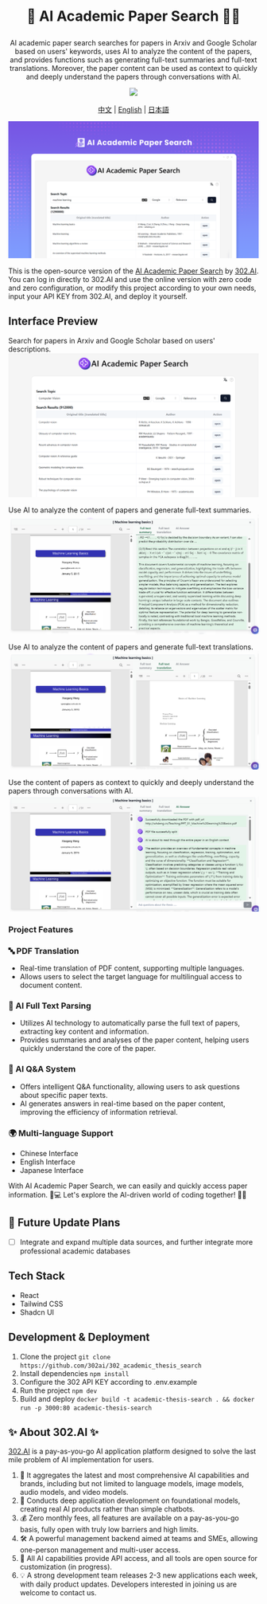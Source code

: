 # <p align="center"> 📃 AI Academic Paper Search 🚀✨</p>

<p align="center">AI academic paper search searches for papers in Arxiv and Google Scholar based on users' keywords, uses AI to analyze the content of the papers, and provides functions such as generating full-text summaries and full-text translations. Moreover, the paper content can be used as context to quickly and deeply understand the papers through conversations with AI.</p>

<p align="center"><a href="https://302.ai/tools/word/" target="blank"><img src="https://file.302ai.cn/gpt/imgs/github/302_badge.png" /></a></p >

<p align="center"><a href="README zh.md">中文</a> | <a href="README.md">English</a> | <a href="README_ja.md">日本語</a></p>

![Interface Preview](docs/AI学术论文搜索en.png)  

This is the open-source version of the [AI Academic Paper Search](https://302.ai/tools/academic/) by [302.AI](https://302.ai). You can log in directly to 302.AI and use the online version with zero code and zero configuration, or modify this project according to your own needs, input your API KEY from 302.AI, and deploy it yourself.


## Interface Preview
Search for papers in Arxiv and Google Scholar based on users' descriptions.
![Interface Preview](docs/学术英1.png)    

Use AI to analyze the content of papers and generate full-text summaries.
![Interface Preview](docs/学术英2.png)    

Use AI to analyze the content of papers and generate full-text translations.
![Interface Preview](docs/学术英3.png)     

Use the content of papers as context to quickly and deeply understand the papers through conversations with AI.
![Interface Preview](docs/学术英4.png)

### Project Features

### 🔤 PDF Translation
   - Real-time translation of PDF content, supporting multiple languages.
   - Allows users to select the target language for multilingual access to document content.

### 🤖 AI Full Text Parsing
   - Utilizes AI technology to automatically parse the full text of papers, extracting key content and information.
   - Provides summaries and analyses of the paper content, helping users quickly understand the core of the paper.

### 🧠 AI Q&A System
   - Offers intelligent Q&A functionality, allowing users to ask questions about specific paper texts.
   - AI generates answers in real-time based on the paper content, improving the efficiency of information retrieval.

### 🌍 Multi-language Support
- Chinese Interface
- English Interface
- Japanese Interface


With AI Academic Paper Search, we can easily and quickly access paper information. 🎉💻 Let's explore the AI-driven world of coding together! 🌟🚀

## 🚩 Future Update Plans 
- [ ] Integrate and expand multiple data sources, and further integrate more professional academic databases

## Tech Stack
- React
- Tailwind CSS
- Shadcn UI

## Development & Deployment
1. Clone the project `git clone https://github.com/302ai/302_academic_thesis_search`
2. Install dependencies `npm install`
3. Configure the 302 API KEY according to .env.example
4. Run the project `npm dev`
5. Build and deploy `docker build -t academic-thesis-search . && docker run -p 3000:80 academic-thesis-search`


## ✨ About 302.AI ✨

[302.AI](https://302.ai) is a pay-as-you-go AI application platform designed to solve the last mile problem of AI implementation for users.
1. 🧠 It aggregates the latest and most comprehensive AI capabilities and brands, including but not limited to language models, image models, audio models, and video models.
2. 🚀 Conducts deep application development on foundational models, creating real AI products rather than simple chatbots.
3. 💰 Zero monthly fees, all features are available on a pay-as-you-go basis, fully open with truly low barriers and high limits.
4. 🛠 A powerful management backend aimed at teams and SMEs, allowing one-person management and multi-user access.
5. 🔗 All AI capabilities provide API access, and all tools are open source for customization (in progress).
6. 💡 A strong development team releases 2-3 new applications each week, with daily product updates. Developers interested in joining us are welcome to contact us.
